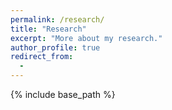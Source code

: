 ```yaml
---
permalink: /research/
title: "Research"
excerpt: "More about my research."
author_profile: true
redirect_from: 
  - 
---
```


{% include base_path %}


